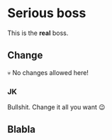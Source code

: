 # Serious boss

This is the **real** boss.

## Change

:skull: No changes allowed here!

### JK

Bullshit. Change it all you want :wink: 

## Blabla
